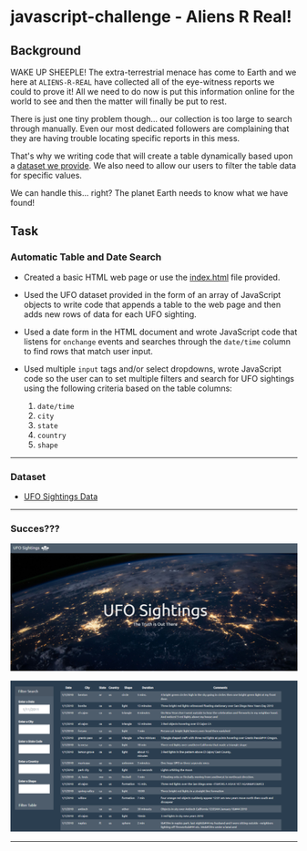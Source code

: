 # javascript-challenge - Aliens R Real!

## Background

WAKE UP SHEEPLE! The extra-terrestrial menace has come to Earth and we here at `ALIENS-R-REAL` have collected all of the eye-witness reports we could to prove it! All we need to do now is put this information online for the world to see and then the matter will finally be put to rest.

There is just one tiny problem though... our collection is too large to search through manually. Even our most dedicated followers are complaining that they are having trouble locating specific reports in this mess.

That's why we writing code that will create a table dynamically based upon a [dataset we provide](StarterCode/static/js/data.js). We also need to allow our users to filter the table data for specific values. 

We can handle this... right? The planet Earth needs to know what we have found!


## Task

### Automatic Table and Date Search

* Created a basic HTML web page or use the [index.html](StarterCode/index.html) file provided.

* Used the UFO dataset provided in the form of an array of JavaScript objects to write code that appends a table to the web page and then adds new rows of data for each UFO sighting.

* Used a date form in the HTML document and wrote JavaScript code that listens for `onchange` events and searches through the `date/time` column to find rows that match user input.

* Used multiple `input` tags and/or select dropdowns, wrote JavaScript code so the user can to set multiple filters and search for UFO sightings using the following criteria based on the table columns:

  1. `date/time`
  2. `city`
  3. `state`
  4. `country`
  5. `shape`

- - -

### Dataset

* [UFO Sightings Data](StarterCode/static/js/data.js)

- - -

### Succes???

![home](images/home.PNG)

![table](images/table.PNG)

- - -



